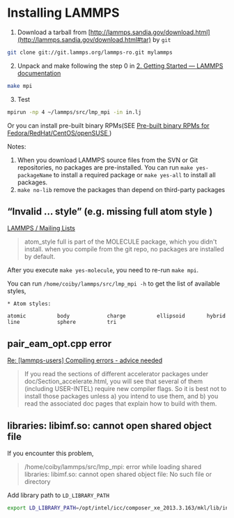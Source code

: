 # Installing LAMMPS

1. Download a tarball from [http://lammps.sandia.gov/download.html](http://lammps.sandia.gov/download.html#tar) by `git`
```bash
git clone git://git.lammps.org/lammps-ro.git mylammps
```
2. Unpack and make following the step 0 in [2. Getting Started — LAMMPS documentation](http://lammps.sandia.gov/doc/Section_start.html#running-lammps)
```bash
make mpi
```
3. Test
```bash
mpirun -np 4 ~/lammps/src/lmp_mpi -in in.lj 
```

Or you can install pre-built binary RPMs(SEE [Pre-built binary RPMs for Fedora/RedHat/CentOS/openSUSE ](http://lammps.sandia.gov/download.html#rpm))

Notes:
1. When you download LAMMPS source files from the SVN or Git repositories, no packages are pre-installed. You can run `make yes-packageName` to install a required package or `make yes-all` to install all packages.
2. `make no-lib` remove the packages than depend on third-party packages

## “Invalid ... style” (e.g. missing full atom style )

[LAMMPS / Mailing Lists](https://sourceforge.net/p/lammps/mailman/message/34639586/)
>atom_style full is part of the MOLECULE package, which you didn't install.
when you compile from the git repo, no packages are installed by default.

After you execute `make yes-molecule`, you need to re-run `make mpi`.

You can run `/home/coiby/lammps/src/lmp_mpi -h` to get the list of available styles,
```
* Atom styles:

atomic          body            charge          ellipsoid       hybrid          
line            sphere          tri
```


## pair_eam_opt.cpp  error

[Re: [lammps-users] Compiling errors - advice needed](http://lammps.sandia.gov/threads/msg48777.html)
>If you read the sections of different accelerator packages under doc/Section_accelerate.html, you will see that several of them (including USER-INTEL) require new compiler flags.  So it is best not to install those packages unless a) you intend to use them, and b) you read the associated doc pages that explain how to build with them.

##  libraries: libimf.so: cannot open shared object file
If you encounter this problem,
>/home/coiby/lammps/src/lmp_mpi: error while loading shared libraries: libimf.so: cannot open shared object file: No such file or directory

Add library path to `LD_LIBRARY_PATH`
```bash
export LD_LIBRARY_PATH=/opt/intel/icc/composer_xe_2013.3.163/mkl/lib/intel64:/opt/intel/icc/composer_xe_2013.3.163/compiler/lib/intel64:$LD_LIBRARY_PATH
```
